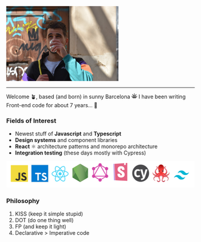 <img src="./images/me-coffee.jpg" width="300" />

---

Welcome 🪴, based (and born) in sunny Barcelona <img src="./images/sun.png" width="15" aria-label="Sun icon" /> I have been writing Front-end code for about 7 years... 💭

### Fields of Interest

- Newest stuff of **Javascript** and **Typescript**
- **Design systems** and component libraries
- **React** ⚛ architecture patterns and monorepo architecture
- **Integration testing** (these days mostly with Cypress)

<img src="./images/logos.png" aria-label="Tech logos" height="70" />

### Philosophy

1. KISS (keep it simple stupid)
2. DOT (do one thing well)
3. FP (and keep it light)
4. Declarative > Imperative code

